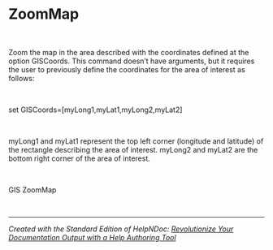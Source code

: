 # ZoomMap

&nbsp;

Zoom the map in the area described with the coordinates defined at the option GISCoords. This command doesn’t have arguments, but it requires the user to previously define the coordinates for the area of interest as follows:

&nbsp;

set GISCoords=\[myLong1,myLat1,myLong2,myLat2\]

&nbsp;

myLong1 and myLat1 represent the top left corner (longitude and latitude) of the rectangle describing the area of interest. myLong2 and myLat2 are the bottom right corner of the area of interest.

&nbsp;

GIS ZoomMap

&nbsp;


***
_Created with the Standard Edition of HelpNDoc: [Revolutionize Your Documentation Output with a Help Authoring Tool](<https://www.helpauthoringsoftware.com>)_
